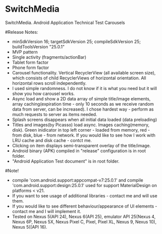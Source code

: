 # SwitchMedia
SwitchMedia. Android Application Technical Test Carousels

#Release Notes:
* minSdkVersion 16; targetSdkVersion 25; compileSdkVersion 25; buildToolsVersion "25.0.1"
* MVP pattern
* Single activity (fragments/actionBar)
* Tablet form factor
* Phone form factor
* Carousel functionality. Vertical RecyclerView (all available screen size), which consists of child RecyclerViews of horizontal orientation. All horizontal rows scroll independently.
* I used simple randomness. I do not know if it is what you need but it will show you how carousel works.
* Async load and show a 2D data array of simple title/image elements, array caching(expiration time - only 10 seconds as we receive random data from server, can be increased). I chose hardest way - perform as much requests to server as items needed.
* Splash screens disappears when all initial data loaded (data preloading)
* Titles and images(by Picasso) load async. Images caching(memory, disk). Green inidicator in top left corner - loaded from memory, red - from disk, blue - from network. If you would like to see how I work with LRU cache and disk cache - contct me.
* Clicking on item displays semi-transparent overlay of the title/image.
* Android binary (APK) compiled in "release" configuration is in root folder.
* "Android Application Test document" is  in root folder.

#Note! 
* compile 'com.android.support:appcompat-v7:25.0.1' and compile 'com.android.support:design:25.0.1' used for support MaterialDesign on platforms < v21.
* If you want to see usage of additional libraries - contact me and will use them.
* If you would like to see different behaviour/appearance of UI elements - contact me and I will implement it.
* Tested on Nexus 5(API 24), Nexus 6(API 25), emulator API 25(Nexus 4, Nexus 6P, Nexus 5X, Nexus Pixel C, Pixel, Pixel XL, Nexus 9, Nexus 10), Nexus 5((API 16).

